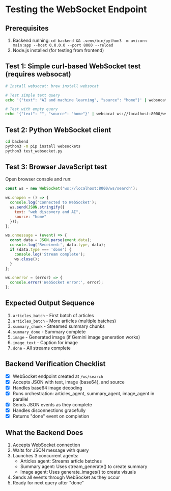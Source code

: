 # Testing the WebSocket Endpoint

## Prerequisites
1. Backend running: `cd backend && .venv/bin/python3 -m uvicorn main:app --host 0.0.0.0 --port 8000 --reload`
2. Node.js installed (for testing from frontend)

## Test 1: Simple curl-based WebSocket test (requires websocat)
```bash
# Install websocat: brew install websocat

# Test simple text query
echo '{"text": "AI and machine learning", "source": "home"}' | websocat ws://localhost:8000/ws/search

# Test with empty query
echo '{"text": "", "source": "home"}' | websocat ws://localhost:8000/ws/search
```

## Test 2: Python WebSocket client
```bash
cd backend
python3 -m pip install websockets
python3 test_websocket.py
```

## Test 3: Browser JavaScript test
Open browser console and run:
```javascript
const ws = new WebSocket('ws://localhost:8000/ws/search');

ws.onopen = () => {
  console.log('Connected to WebSocket');
  ws.send(JSON.stringify({
    text: "web discovery and AI",
    source: "home"
  }));
};

ws.onmessage = (event) => {
  const data = JSON.parse(event.data);
  console.log('Received:', data.type, data);
  if (data.type === 'done') {
    console.log('Stream complete');
    ws.close();
  }
};

ws.onerror = (error) => {
  console.error('WebSocket error:', error);
};
```

## Expected Output Sequence
1. `articles_batch` - First batch of articles
2. `articles_batch` - More articles (multiple batches)
3. `summary_chunk` - Streamed summary chunks
4. `summary_done` - Summary complete
5. `image` - Generated image (if Gemini image generation works)
6. `image_text` - Caption for image
7. `done` - All streams complete

## Backend Verification Checklist
- [x] WebSocket endpoint created at `/ws/search`
- [x] Accepts JSON with text, image (base64), and source
- [x] Handles base64 image decoding
- [x] Runs orchestration: articles_agent, summary_agent, image_agent in parallel
- [x] Sends JSON events as they complete
- [x] Handles disconnections gracefully
- [x] Returns "done" event on completion

## What the Backend Does
1. Accepts WebSocket connection
2. Waits for JSON message with query
3. Launches 3 concurrent agents:
   - Articles agent: Streams article batches
   - Summary agent: Uses stream_generate() to create summary
   - Image agent: Uses generate_images() to create visuals
4. Sends all events through WebSocket as they occur
5. Ready for next query after "done"
